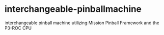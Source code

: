 # interchangeable-pinballmachine
interchangeable pinball machine utilizing Mission Pinball Framework and the P3-ROC CPU
